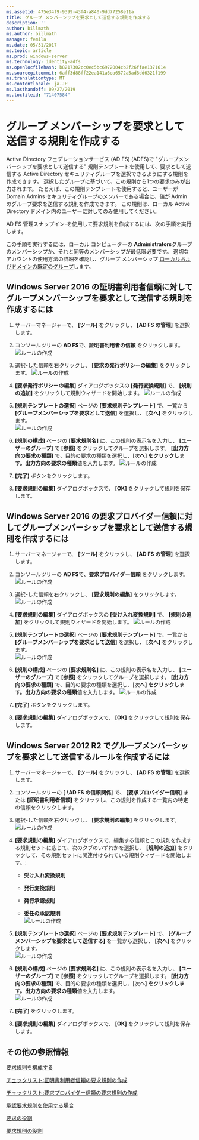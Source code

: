 ```yaml
---
ms.assetid: 475e34f9-9399-43f4-a840-9dd77258e11a
title: グループ メンバーシップを要求として送信する規則を作成する
description: ''
author: billmath
ms.author: billmath
manager: femila
ms.date: 05/31/2017
ms.topic: article
ms.prod: windows-server
ms.technology: identity-adfs
ms.openlocfilehash: b8217302cc0ec5bc6972004cb2f26ffae1371614
ms.sourcegitcommit: 6aff3d88ff22ea141a6ea6572a5ad8dd6321f199
ms.translationtype: MT
ms.contentlocale: ja-JP
ms.lasthandoff: 09/27/2019
ms.locfileid: "71407584"
---
```

# <a name="create-a-rule-to-send-group-membership-as-a-claim"></a>グループ メンバーシップを要求として送信する規則を作成する

Active Directory フェデレーションサービス (AD FS) \(ADFS\)で "グループメンバーシップを要求として送信する" 規則テンプレートを使用して、要求として送信する Active Directory セキュリティグループを選択できるようにする規則を作成できます。 選択したグループに基づいて、この規則から1つの要求のみが出力されます。 たとえば、この規則テンプレートを使用すると、ユーザーが Domain Admins セキュリティグループのメンバーである場合に、値が Admin のグループ要求を送信する規則を作成できます。 この規則は、ローカル Active Directory ドメイン内のユーザーに対してのみ使用してください。  
  
AD FS 管理スナップイン\-を使用して要求規則を作成するには、次の手順を実行します。  
  
この手順を実行するには、ローカル コンピューターの **Administrators**グループのメンバーシップか、それと同等のメンバーシップが最低限必要です。  適切なアカウントの使用方法の詳細を確認し、グループ メンバーシップ [ローカルおよびドメインの既定のグループ](https://go.microsoft.com/fwlink/?LinkId=83477)します。   

## <a name="to-create-a-rule-to-send-group-membership-as-a-claim-on-a-relying-party-trust-in-windows-server-2016"></a>Windows Server 2016 の証明書利用者信頼に対してグループメンバーシップを要求として送信する規則を作成するには 

1.  サーバーマネージャーで、 **[ツール]** をクリックし、 **[AD FS の管理]** を選択します。  
  
2.  コンソールツリーの  **AD FS**で、**証明書利用者の信頼** をクリックします。 
![ルールの作成](media/Create-a-Rule-to-Pass-Through-or-Filter-an-Incoming-Claim/claimrule9.PNG)  
  
3.  選択\-した信頼を右クリックし、 **[要求の発行ポリシーの編集]** をクリックします。
![ルールの作成](media/Create-a-Rule-to-Pass-Through-or-Filter-an-Incoming-Claim/claimrule10.PNG)   
  
4.  **[要求発行ポリシーの編集]** ダイアログボックスの **[発行変換規則]** で、 **[規則の追加]** をクリックして規則ウィザードを開始します。 
![ルールの作成](media/Create-a-Rule-to-Pass-Through-or-Filter-an-Incoming-Claim/claimrule11.PNG)    

5.  **[規則テンプレートの選択]** ページの **[要求規則テンプレート]** で、一覧から **[グループメンバーシップを要求として送信]** を選択し、 **[次へ]** をクリックします。  
![ルールの作成](media/Create-a-Rule-to-Send-Group-Membership-as-a-Claim/group3.PNG)      

6.   **[規則の構成]** ページの **[要求規則名]** に、この規則の表示名を入力し、 **[ユーザーのグループ]** で **[参照]** をクリックしてグループを選択します。 **[出力方向の要求の種類]** で、目的の要求の種類を選択し、[次**へ] をクリックします。出力方向の要求の種類**値を入力します。
![ルールの作成](media/Create-a-Rule-to-Send-Group-Membership-as-a-Claim/group4.PNG)   

7.  **[完了]** ボタンをクリックします。  
  
8.  **[要求規則の編集]** ダイアログボックスで、 **[OK]** をクリックして規則を保存します。
  
## <a name="to-create-a-rule-to-send-group-membership-as-a-claim-on-a-claims-provider-trust-in-windows-server-2016"></a>Windows Server 2016 の要求プロバイダー信頼に対してグループメンバーシップを要求として送信する規則を作成するには 
  
1.  サーバーマネージャーで、 **[ツール]** をクリックし、 **[AD FS の管理]** を選択します。  
  
2.  コンソールツリーの  **AD FS**で、**要求プロバイダー信頼** をクリックします。 
![ルールの作成](media/Create-a-Rule-to-Pass-Through-or-Filter-an-Incoming-Claim/claimrule1.PNG)  
  
3.  選択\-した信頼を右クリックし、 **[要求規則の編集]** をクリックします。
![ルールの作成](media/Create-a-Rule-to-Pass-Through-or-Filter-an-Incoming-Claim/claimrule2.PNG)   
  
4.  **[要求規則の編集]** ダイアログボックスの **[受け入れ変換規則]** で、 **[規則の追加]** をクリックして規則ウィザードを開始します。
![ルールの作成](media/Create-a-Rule-to-Pass-Through-or-Filter-an-Incoming-Claim/claimrule3.PNG)    

5.  **[規則テンプレートの選択]** ページの **[要求規則テンプレート]** で、一覧から **[グループメンバーシップを要求として送信]** を選択し、 **[次へ]** をクリックします。  
![ルールの作成](media/Create-a-Rule-to-Send-Group-Membership-as-a-Claim/group3.PNG)     

6.   **[規則の構成]** ページの **[要求規則名]** に、この規則の表示名を入力し、 **[ユーザーのグループ]** で **[参照]** をクリックしてグループを選択します。 **[出力方向の要求の種類]** で、目的の要求の種類を選択し、[次**へ] をクリックします。出力方向の要求の種類**値を入力します。 
![ルールの作成](media/Create-a-Rule-to-Send-Group-Membership-as-a-Claim/group4.PNG)      

7.  **[完了]** ボタンをクリックします。  
  
8.  **[要求規則の編集]** ダイアログボックスで、 **[OK]** をクリックして規則を保存します。  




  
## <a name="to-create-a-rule-to-send-group-membership-as-a-claim-in-windows-server-2012-r2"></a>Windows Server 2012 R2 でグループメンバーシップを要求として送信するルールを作成するには 
  
1.  サーバーマネージャーで、 **[ツール]** をクリックし、 **[AD FS の管理]** を選択します。  
  
2.  コンソールツリーの [ **\\AD FS の信頼関係**] で、 **[要求プロバイダー信頼]** または **[証明書利用者信頼]** をクリックし、この規則を作成する一覧内の特定の信頼をクリックします。  
  
3.  選択\-した信頼を右クリックし、 **[要求規則の編集]** をクリックします。
![ルールの作成](media/Create-a-Rule-to-Pass-Through-or-Filter-an-Incoming-Claim/claimrule6.PNG)  
  
4.  **[要求規則の編集]** ダイアログボックスで、編集する信頼とこの規則を作成する規則セットに応じて、次のタブのいずれかを選択し、 **[規則の追加]** をクリックして、その規則セットに関連付けられている規則ウィザードを開始します。:  
  
    -   **受け入れ変換規則**  
  
    -   **発行変換規則**  
  
    -   **発行承認規則**  
  
    -   **委任の承認規則**  
![ルールの作成](media/Create-a-Rule-to-Permit-All-Users/permitall5.PNG)
    
5.  **[規則テンプレートの選択]** ページの **[要求規則テンプレート]** で、 **[グループメンバーシップを要求として送信する]** を一覧から選択し、 **[次へ]** をクリックします。  
![ルールの作成](media/Create-a-Rule-to-Send-Group-Membership-as-a-Claim/group1.PNG)

6.  **[規則の構成]** ページの **[要求規則名]** に、この規則の表示名を入力し、 **[ユーザーのグループ]** で **[参照]** をクリックしてグループを選択します。 **[出力方向の要求の種類]** で、目的の要求の種類を選択し、[次**へ] をクリックします。出力方向の要求の種類**値を入力します。  
![ルールの作成](media/Create-a-Rule-to-Send-Group-Membership-as-a-Claim/group2.PNG)  

7.  **[完了]** をクリックします。  
  
8.  **[要求規則の編集]** ダイアログボックスで、 **[OK]** をクリックして規則を保存します。  



## <a name="additional-references"></a>その他の参照情報 
[要求規則を構成する](Configure-Claim-Rules.md)  
 
[チェックリスト:証明書利用者信頼の要求規則の作成](https://technet.microsoft.com/library/ee913578.aspx)  

[チェックリスト:要求プロバイダー信頼の要求規則の作成](https://technet.microsoft.com/library/ee913564.aspx)  
  
[承認要求規則を使用する場合](../../ad-fs/technical-reference/When-to-Use-an-Authorization-Claim-Rule.md)  

[要求の役割](../../ad-fs/technical-reference/The-Role-of-Claims.md)  
  
[要求規則の役割](../../ad-fs/technical-reference/The-Role-of-Claim-Rules.md) 
